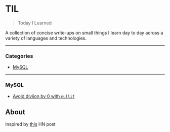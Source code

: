 # TIL

> Today I Learned

A collection of concise write-ups on small things I learn day to day across a
variety of languages and technologies.

---

### Categories

* [MySQL](#MySQL)

---

### MySQL

- [Avoid diviion by 0 with `nullif`](mysql/avoid-division-by-zero-with-nullif.md)

## About

Inspired by [this](https://news.ycombinator.com/item?id=11068902) HN post
